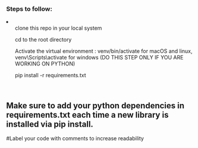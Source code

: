 <h3>Steps to follow: </h3>
<li>
    <ul>clone this repo in your local system</ul>
    <ul>cd to the root directory</ul>
    <ul>Activate the virtual environment : venv/bin/activate for macOS and linux, venv\Scripts\activate for windows (DO THIS STEP ONLY IF YOU ARE WORKING ON PYTHON)</ul>
    <ul>pip install -r requirements.txt </ul>
</li>
<br>
<h2>Make sure to add your python dependencies in requirements.txt each time a new library is installed via pip install.</h2>
#Label your code with comments to increase readability